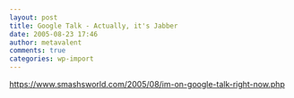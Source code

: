 ```yaml
---
layout: post
title: Google Talk - Actually, it's Jabber
date: 2005-08-23 17:46
author: metavalent
comments: true
categories: wp-import
---
```

https://www.smashsworld.com/2005/08/im-on-google-talk-right-now.php
